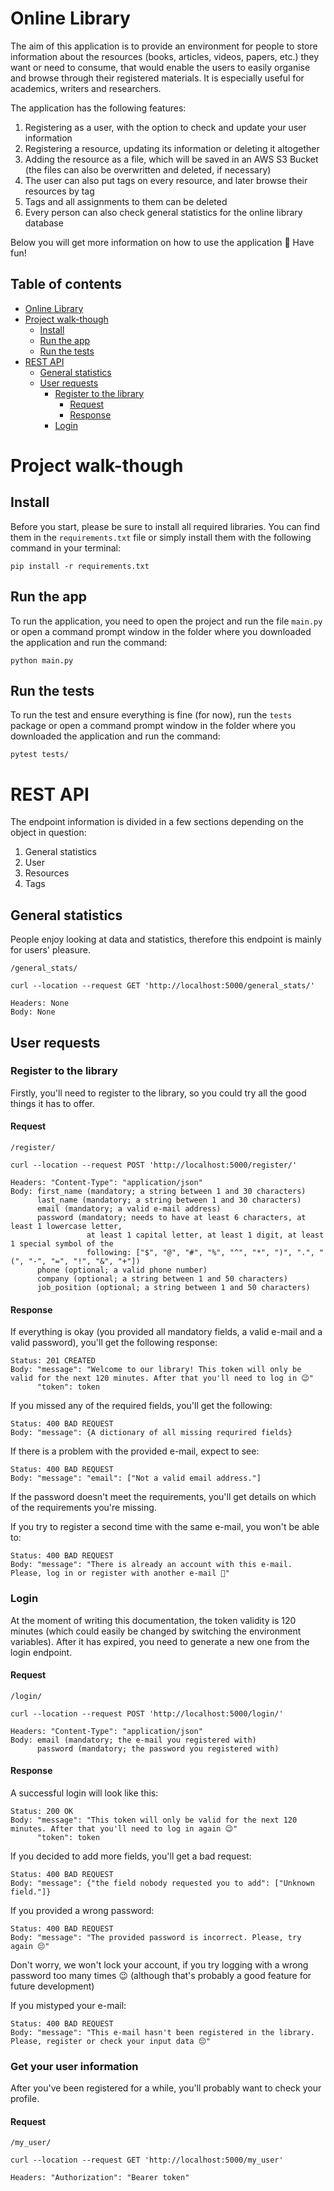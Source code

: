 # Online Library

The aim of this application is to provide an environment for people to store 
information about the resources (books, articles, videos, papers, etc.) they
want or need to consume, that would enable the users to easily organise and browse
through their registered materials. It is especially useful for academics, writers
and researchers.

The application has the following features:
1. Registering as a user, with the option to check and update your user information
1. Registering a resource, updating its information or deleting it altogether
1. Adding the resource as a file, which will be saved in an AWS S3 Bucket (the files can 
   also be overwritten and deleted, if necessary)
1. The user can also put tags on every resource, and later browse their resources by tag
1. Tags and all assignments to them can be deleted
1. Every person can also check general statistics for the online library database

Below you will get more information on how to use the application 🙂 Have fun!

## Table of contents
- [Online Library](#online-library)
- [Project walk-though](#project-walk-though)
  * [Install](#install)
  * [Run the app](#run-the-app)
  * [Run the tests](#run-the-tests)
- [REST API](#rest-api)
  * [General statistics](#general-statistics)
  * [User requests](#user-requests)
    + [Register to the library](#register-to-the-library)
      - [Request](#request)
      - [Response](#response)
    + [Login](#login)

# Project walk-though

## Install

Before you start, please be sure to install all required libraries. You can find them in
the `requirements.txt` file or simply install them with the following command in 
your terminal:

`pip install -r requirements.txt`

## Run the app

To run the application, you need to open the project and run the file `main.py`
or open a command prompt window in the folder where you downloaded the application
and run the command:

`python main.py`

## Run the tests

To run the test and ensure everything is fine (for now), run the `tests` package 
or open a command prompt window in the folder where you downloaded the application
and run the command:

`pytest tests/`

# REST API

The endpoint information is divided in a few sections depending on the object in
question:
1. General statistics
1. User
1. Resources
1. Tags

## General statistics

People enjoy looking at data and statistics, therefore this endpoint is mainly for 
users' pleasure.

`/general_stats/`

    curl --location --request GET 'http://localhost:5000/general_stats/'

    Headers: None
    Body: None

## User requests

### Register to the library

Firstly, you'll need to register to the library, so you could try all the good things 
it has to offer.

#### Request

`/register/`

    curl --location --request POST 'http://localhost:5000/register/' 

    Headers: "Content-Type": "application/json"
    Body: first_name (mandatory; a string between 1 and 30 characters)
          last_name (mandatory; a string between 1 and 30 characters)
          email (mandatory; a valid e-mail address)
          password (mandatory; needs to have at least 6 characters, at least 1 lowercase letter, 
                     at least 1 capital letter, at least 1 digit, at least 1 special symbol of the
                     following: ["$", "@", "#", "%", "^", "*", ")", ".", "(", "-", "=", "!", "&", "+"])
          phone (optional; a valid phone number)
          company (optional; a string between 1 and 50 characters)
          job_position (optional; a string between 1 and 50 characters)

#### Response

If everything is okay (you provided all mandatory fields, a valid e-mail and a valid password),
you'll get the following response:

    Status: 201 CREATED
    Body: "message": "Welcome to our library! This token will only be valid for the next 120 minutes. After that you'll need to log in 😉"
          "token": token

If you missed any of the required fields, you'll get the following:

    Status: 400 BAD REQUEST
    Body: "message": {A dictionary of all missing requrired fields}

If there is a problem with the provided e-mail, expect to see:

    Status: 400 BAD REQUEST
    Body: "message": "email": ["Not a valid email address."]

If the password doesn't meet the requirements, you'll get details on which of the 
requirements you're missing.

If you try to register a second time with the same e-mail, you won't be able to:

    Status: 400 BAD REQUEST
    Body: "message": "There is already an account with this e-mail. Please, log in or register with another e-mail 🙂"

### Login

At the moment of writing this documentation, the token validity is 120 minutes (which could easily
be changed by switching the environment variables). After it has expired, you need to generate 
a new one from the login endpoint.

#### Request

`/login/`

    curl --location --request POST 'http://localhost:5000/login/'

    Headers: "Content-Type": "application/json"
    Body: email (mandatory; the e-mail you registered with)
          password (mandatory; the password you registered with)

#### Response

A successful login will look like this:

    Status: 200 OK
    Body: "message": "This token will only be valid for the next 120 minutes. After that you'll need to log in again 😉"
          "token": token

If you decided to add more fields, you'll get a bad request:

    Status: 400 BAD REQUEST
    Body: "message": {"the field nobody requested you to add": ["Unknown field."]}

If you provided a wrong password:

    Status: 400 BAD REQUEST
    Body: "message": "The provided password is incorrect. Please, try again 😔"

Don't worry, we won't lock your account, if you try logging with a wrong password too many times 😉
(although that's probably a good feature for future development)

If you mistyped your e-mail:

    Status: 400 BAD REQUEST
    Body: "message": "This e-mail hasn't been registered in the library. Please, register or check your input data 😔"

### Get your user information

After you've been registered for a while, you'll probably want to check your profile.

#### Request

`/my_user/`

    curl --location --request GET 'http://localhost:5000/my_user'

    Headers: "Authorization": "Bearer token"